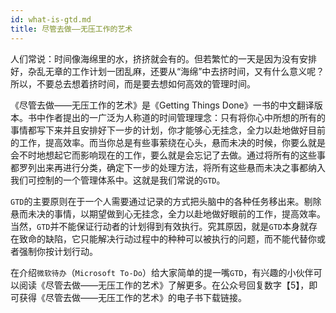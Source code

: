 ```yaml
---
id: what-is-gtd.md
title: 尽管去做——无压工作的艺术
---
```


人们常说：时间像海绵里的水，挤挤就会有的。但若繁忙的一天是因为没有安排好，杂乱无章的工作计划一团乱麻，还要从“海绵”中去挤时间，又有什么意义呢？所以，不要总去想着挤时间，而是要去想如何高效的管理时间。

《尽管去做——无压工作的艺术》是《Getting Things Done》一书的中文翻译版本。书中作者提出的一广泛为人称道的时间管理理念：只有将你心中所想的所有的事情都写下来并且安排好下一步的计划，你才能够心无挂念，全力以赴地做好目前的工作，提高效率。而当你总是有些事萦绕在心头，悬而未决的时候，你要么就是会不时地想起它而影响现在的工作，要么就是会忘记了去做。通过将所有的这些事都罗列出来再进行分类，确定下一步的处理方法，将所有这些悬而未决之事都纳入我们可控制的一个管理体系中。这就是我们常说的`GTD`。

`GTD`的主要原则在于一个人需要通过记录的方式把头脑中的各种任务移出来。剔除悬而未决的事情，以期望做到心无挂念，全力以赴地做好眼前的工作，提高效率。当然，`GTD`并不能保证行动者的计划得到有效执行。究其原因，就是`GTD`本身就存在致命的缺陷，它只能解决行动过程中的种种可以被执行的问题，而不能代替你或者强制你按计划行动。

在介绍`微软待办`（`Microsoft To-Do`）给大家简单的提一嘴`GTD`，有兴趣的小伙伴可以阅读《尽管去做——无压工作的艺术》了解更多。在公众号回复数字【5】，即可获得《尽管去做——无压工作的艺术》的电子书下载链接。